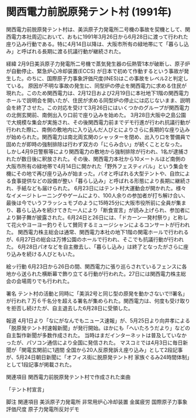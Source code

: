 # 関西電力前脱原発テント村 (1991年)

関西電力前脱原発テント村は、美浜原子力発電所二号機の事故を契機として、関西電力本社周辺において、おもに1991年3月26日から6月28日に渡って行われた座り込み行動である。特に4月14日以降は、大阪市所有の緑地帯にて「暮らし込み」と呼ばれる長期に渡る抗議行動が継続された。

経緯
2月9日美浜原子力発電所二号機で蒸気発生器の伝熱管1本が破断し、原子炉が自動停止、緊急炉心冷却装置(ECCS) が日本で初めて作動するという事故が発生した。のちに、国際原子力事象評価尺度(INES)はこの事故をレベル2と判定している。
原因が不明な事故の発生に、同型炉の停止を関西電力に求める住民が現れた。このため関西電力は、2月12日および2月19日に本社地下1階の関西電力ホールで説明会を開いたが、住民が求める同型炉の停止には応じないまま、説明会を終了させた。この対応を受けて3月26日にはいくつかのグループが関西電力の北側玄関前、南側出入り口前で座り込みを始めた。
3月28日大阪中之島公園で大規模な集会が実施され、その後関西電力前までデモ行進が行われ抗議行動が行われた際に、南側の敷地内に入り込んだ人びとによりさらに長期的な座り込みが始められた。関西電力は南北両玄関のシャッターを閉め、出入り口を警備員で固めたが即時の強制排除は行わず双方の「にらみ合い」が続くこととなった。
しかし4月9日警察等により関西電力の敷地から強制排除が行われ、1名が逮捕されたが数日後に釈放された。その後、関西電力本社から10メートルほど南側の大阪市所有の緑地帯で4月14日に開かれた「野外フェスティバル」という集会を機にその地で再び座り込みが始まった。パオと呼ばれる大型テントや、自炊による食事提供などの設備が整い「暮らし込み」と呼ばれる形態により長期に継続され、手紙なども届けられた。
6月23日にはテント村大運動会が開かれた。様々なイメージトレーニングやゲームにより、100人余りの参加者が打ち解け合い、最後は今でいうフラッシュモブのように15時25分に大阪市役所前に全員が集まり、暮らし込みを続けてきた一人により「断食宣言」が読み上げられ、参加者により獅子舞が披露された。6月24日と26日には、「ドカーン一発村祭り」と称して花火やヨーヨー釣りそして賛同するミュージシャンによるコンサートが行われた。
関西電力株主総会は通常、関西電力本社の地下1階の関電ホールで行われるが、6月27日の総会は万博公園のホールで行われ、そこでも抗議行動が行われた。
6月28日パオなどを自主撤去し、「暮らし込み」は終了となったがさらに座り込みを続ける人びともいた。

絵ッ行動
6月23日から26日の間、関西電力に張り巡らされているフェンスに各地から送られた横断幕で飾り立てる行動が行われた。27日には関西電力株主総会の会場周りでも行われた。

署名
テント村の活動と同時に「美浜2号と同じ型の原発を動かさないで!!署名」が行われ７万６千名分を超える署名が集められた。関西電力は、何度も受け取りを拒否し続けたが、自主退去した6月28日に受領した。

報道
4月1日より「なにがなんでもニュース速報」が、5月25日より向井孝による「脱原発テント村速報新聞」が発行開始。ほかにも「へいたろうだより」などの自主製作新聞が多数作成された。
当時はまだインターネットは普及していなかったが、パソコン通信により全国に発信された。
マスコミでは4月3日に毎日新聞が「関電玄関前に1週間 全国から20人反原発訴え座り込み」として2段記事が、5月24日朝日新聞に「オフィス街に脱原発テント村 家族ぐるみ24時間体制」として1段記事が掲載された。

関連項目
関西電力前脱原発テント村で作成された楽曲

「テント村宣言」

脚注
関連項目
美浜原子力発電所
非常用炉心冷却装置
金属疲労
国際原子力事象評価尺度
原子力発電所反対デモ